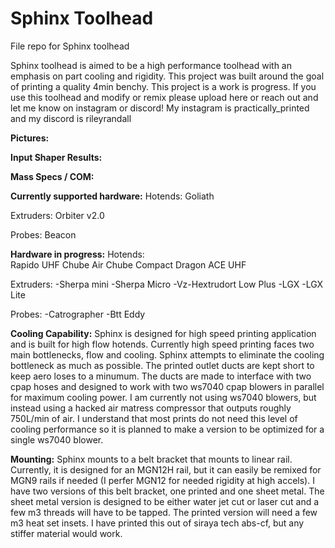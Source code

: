# Sphinx Toolhead
File repo for Sphinx toolhead

Sphinx toolhead is aimed to be a high performance toolhead with an emphasis on part cooling and rigidity. This project was built around the goal of printing a quality 4min benchy.
This project is a work is progress. If you use this toolhead and modify or remix please upload here or reach out and let me know on instagram or discord!
My instagram is practically_printed and my discord is rileyrandall

**Pictures:**

**Input Shaper Results:**

**Mass Specs / COM:**

**Currently supported hardware:**
Hotends:
Goliath

Extruders:
Orbiter v2.0

Probes:
Beacon

**Hardware in progress:**
Hotends:  
Rapido UHF
Chube Air
Chube Compact
Dragon ACE UHF

Extruders:
-Sherpa mini
-Sherpa Micro
-Vz-Hextrudort Low Plus
-LGX
-LGX Lite

Probes:
-Catrographer
-Btt Eddy

**Cooling Capability:**
Sphinx is designed for high speed printing application and is built for high flow hotends. Currently high speed printing faces two main bottlenecks, flow and cooling. Sphinx attempts to eliminate the cooling bottleneck as much as possible. The printed outlet ducts are kept short to keep aero loses to a minumum. The ducts are made to interface with two cpap hoses and designed to work with two ws7040 cpap blowers in parallel for maximum cooling power. I am currently not using ws7040 blowers, but instead using a hacked air matress compressor that outputs roughly 750L/min of air. I understand that most prints do not need this level of cooling performance so it is planned to make a version to be optimized for a single ws7040 blower.

**Mounting:**
Sphinx mounts to a belt bracket that mounts to linear rail. Currently, it is designed for an MGN12H rail, but it can easily be remixed for MGN9 rails if needed (I perfer MGN12 for needed rigidity at high accels). I have two versions of this belt bracket, one printed and one sheet metal. The sheet metal version is designed to be either water jet cut or laser cut and a few m3 threads will have to be tapped. The printed version will need a few m3 heat set insets. I have printed this out of siraya tech abs-cf, but any stiffer material would work.


